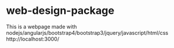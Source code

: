 # web-design-package

This is a webpage made with nodejs/angularjs/bootstrap4/bootstrap3/jquery/javascript/html/css
http://localhost:3000/

